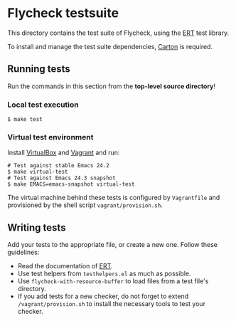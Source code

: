 Flycheck testsuite
==================

This directory contains the test suite of Flycheck, using the [ERT][] test
library.

To install and manage the test suite dependencies, [Carton][] is required.


Running tests
-------------

Run the commands in this section from the **top-level source directory**!

### Local test execution

```
$ make test
```

### Virtual test environment

Install [VirtualBox][] and [Vagrant][] and run:

```
# Test against stable Emacs 24.2
$ make virtual-test
# Test against Emacs 24.3 snapshot
$ make EMACS=emacs-snapshot virtual-test
```

The virtual machine behind these tests is configured by `Vagrantfile` and
provisioned by the shell script `vagrant/provision.sh`.


Writing tests
-------------

Add your tests to the appropriate file, or create a new one.  Follow these
guidelines:

- Read the documentation of [ERT][].
- Use test helpers from `testhelpers.el` as much as possible.
- Use `flycheck-with-resource-buffer` to load files from a test file's
  directory.
- If you add tests for a new checker, do not forget to extend
  `/vagrant/provision.sh` to install the necessary tools to test your checker.


[ert]: http://www.gnu.org/software/emacs/manual/html_node/ert/index.html
[carton]: https://github.com/rejeep/carton
[virtualbox]: https://www.virtualbox.org/
[vagrant]: http://www.vagrantup.com/
